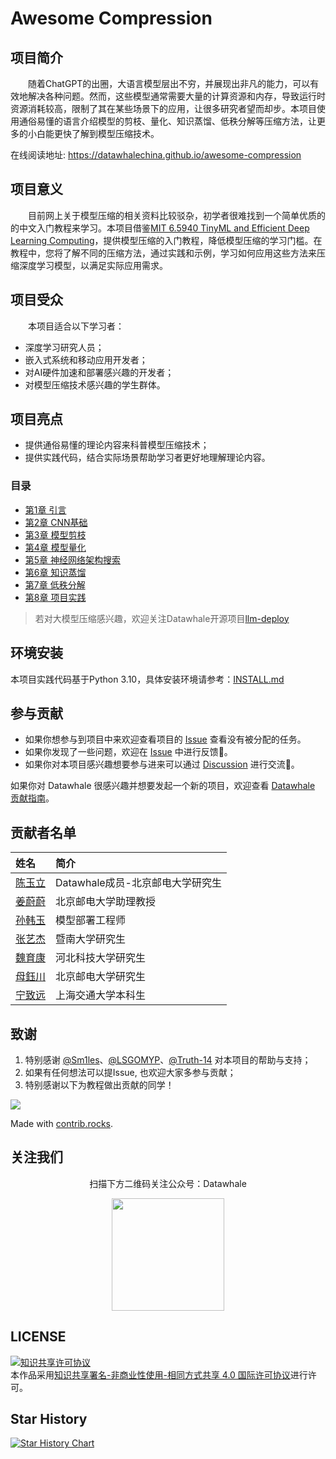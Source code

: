 # Awesome Compression


## 项目简介

&emsp;&emsp;随着ChatGPT的出圈，大语言模型层出不穷，并展现出非凡的能力，可以有效地解决各种问题。然而，这些模型通常需要大量的计算资源和内存，导致运行时资源消耗较高，限制了其在某些场景下的应用，让很多研究者望而却步。本项目使用通俗易懂的语言介绍模型的剪枝、量化、知识蒸馏、低秩分解等压缩方法，让更多的小白能更快了解到模型压缩技术。

在线阅读地址: https://datawhalechina.github.io/awesome-compression

## 项目意义

&emsp;&emsp;目前网上关于模型压缩的相关资料比较驳杂，初学者很难找到一个简单优质的的中文入门教程来学习。本项目借鉴[MIT 6.5940 TinyML and Efficient Deep Learning Computing](https://hanlab.mit.edu/courses/2023-fall-65940)，提供模型压缩的入门教程，降低模型压缩的学习门槛。在教程中，您将了解不同的压缩方法，通过实践和示例，学习如何应用这些方法来压缩深度学习模型，以满足实际应用需求。


## 项目受众

&emsp;&emsp;本项目适合以下学习者：

- 深度学习研究人员；
- 嵌入式系统和移动应用开发者；
- 对AI硬件加速和部署感兴趣的开发者；
- 对模型压缩技术感兴趣的学生群体。

## 项目亮点

- 提供通俗易懂的理论内容来科普模型压缩技术；
- 提供实践代码，结合实际场景帮助学习者更好地理解理论内容。

### 目录

- [第1章 引言](https://datawhalechina.github.io/awesome-compression/#/ch01/ch01)
- [第2章 CNN基础](https://datawhalechina.github.io/awesome-compression/#/ch02/ch02)
- [第3章 模型剪枝](https://datawhalechina.github.io/awesome-compression/#/ch03/ch03)
- [第4章 模型量化](https://datawhalechina.github.io/awesome-compression/#/ch04/ch04)
- [第5章 神经网络架构搜索](https://datawhalechina.github.io/awesome-compression/#/ch05/ch05)
- [第6章 知识蒸馏](https://datawhalechina.github.io/awesome-compression/#/ch06/ch06)
- [第7章 低秩分解](https://datawhalechina.github.io/awesome-compression/#/ch07/ch07)
- [第8章 项目实践](https://datawhalechina.github.io/awesome-compression/#/ch08/ch08)

> 若对大模型压缩感兴趣，欢迎关注Datawhale开源项目[llm-deploy](https://datawhalechina.github.io/llm-deploy)

## 环境安装

本项目实践代码基于Python 3.10，具体安装环境请参考：[INSTALL.md](./notebook/INSTALL.md)

## 参与贡献

- 如果你想参与到项目中来欢迎查看项目的 [Issue]() 查看没有被分配的任务。
- 如果你发现了一些问题，欢迎在 [Issue]() 中进行反馈🐛。
- 如果你对本项目感兴趣想要参与进来可以通过 [Discussion]() 进行交流💬。

如果你对 Datawhale 很感兴趣并想要发起一个新的项目，欢迎查看 [Datawhale 贡献指南](https://github.com/datawhalechina/DOPMC#%E4%B8%BA-datawhale-%E5%81%9A%E5%87%BA%E8%B4%A1%E7%8C%AE)。

## 贡献者名单

| 姓名 |  简介 |
| :----| :---- |
| [陈玉立](https://github.com/ironartisan)  | Datawhale成员-北京邮电大学研究生 |
| [姜蔚蔚](https://jwwthu.github.io) |  北京邮电大学助理教授 |
| [孙韩玉](https://github.com/sunhanyu714) |  模型部署工程师 |
| [张艺杰](https://github.com/Wings236) |  暨南大学研究生 |
| [魏育康](https://github.com/JinYu1998)    | 河北科技大学研究生 |
| [母鈺川](https://github.com/mYcc-one)    | 北京邮电大学研究生 |
| [宁致远](https://github.com/telegraph-pole-head)| 上海交通大学本科生 |

## 致谢

1. 特别感谢 [@Sm1les](https://github.com/Sm1les)、[@LSGOMYP](https://github.com/LSGOMYP)、[@Truth-14](https://github.com/Truth-14) 对本项目的帮助与支持；
2. 如果有任何想法可以提Issue, 也欢迎大家多参与贡献；
3. 特别感谢以下为教程做出贡献的同学！

<a href="https://datawhalechina.github.io/awesome-compression/graphs/contributors">
  <img src="https://contrib.rocks/image?repo=datawhalechina/awesome-compression" />
</a>

Made with [contrib.rocks](https://contrib.rocks).


## 关注我们

<div align=center>
<p>扫描下方二维码关注公众号：Datawhale</p>
<img src="https://raw.githubusercontent.com/datawhalechina/pumpkin-book/master/res/qrcode.jpeg" width = "180" height = "180">
</div>

## LICENSE

<a rel="license" href="http://creativecommons.org/licenses/by-nc-sa/4.0/"><img alt="知识共享许可协议" style="border-width:0" src="https://img.shields.io/badge/license-CC%20BY--NC--SA%204.0-lightgrey" /></a><br />本作品采用<a rel="license" href="http://creativecommons.org/licenses/by-nc-sa/4.0/">知识共享署名-非商业性使用-相同方式共享 4.0 国际许可协议</a>进行许可。

## Star History

[![Star History Chart](https://api.star-history.com/svg?repos=datawhalechina/awesome-compression&type=Date)](https://star-history.com/#datawhalechina/awesome-compression)  
